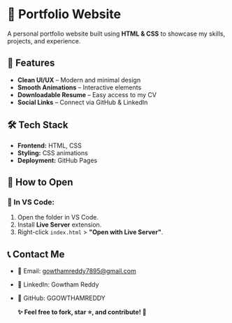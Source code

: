 # 🌟 Portfolio Website

A personal portfolio website built using **HTML & CSS** to showcase my skills, projects, and experience.

## 🚀 Features
- **Clean UI/UX** – Modern and minimal design  
- **Smooth Animations** – Interactive elements  
- **Downloadable Resume** – Easy access to my CV  
- **Social Links** – Connect via GitHub & LinkedIn  

## 🛠 Tech Stack
- **Frontend:** HTML, CSS  
- **Styling:** CSS animations
- **Deployment:** GitHub Pages  

## 🎯 How to Open  
### **📌 In VS Code:**  
1. Open the folder in VS Code.  
2. Install **Live Server** extension.  
3. Right-click `index.html` > **"Open with Live Server"**.

## 📞 Contact Me
- 📧 Email: gowthamreddy7895@gmail.com
- 🔗 LinkedIn: Gowtham Reddy
- 🐙 GitHub: GGOWTHAMREDDY

  **✨ Feel free to fork, star ⭐, and contribute! 🚀**
